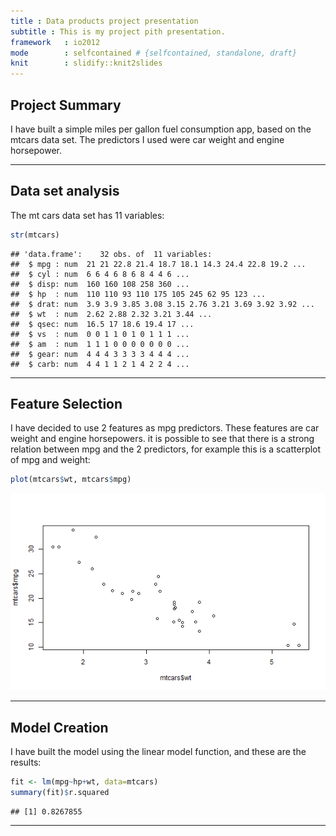 ```yaml
---
title : Data products project presentation
subtitle : This is my project pith presentation. 
framework   : io2012 
mode        : selfcontained # {selfcontained, standalone, draft}
knit        : slidify::knit2slides
---
```

## Project Summary
I have built a simple miles per gallon fuel consumption app, based on the mtcars data set. The predictors I used were car weight and engine horsepower.

---
## Data set analysis
The mt cars data set has 11 variables:


```r
str(mtcars)
```

```
## 'data.frame':	32 obs. of  11 variables:
##  $ mpg : num  21 21 22.8 21.4 18.7 18.1 14.3 24.4 22.8 19.2 ...
##  $ cyl : num  6 6 4 6 8 6 8 4 4 6 ...
##  $ disp: num  160 160 108 258 360 ...
##  $ hp  : num  110 110 93 110 175 105 245 62 95 123 ...
##  $ drat: num  3.9 3.9 3.85 3.08 3.15 2.76 3.21 3.69 3.92 3.92 ...
##  $ wt  : num  2.62 2.88 2.32 3.21 3.44 ...
##  $ qsec: num  16.5 17 18.6 19.4 17 ...
##  $ vs  : num  0 0 1 1 0 1 0 1 1 1 ...
##  $ am  : num  1 1 1 0 0 0 0 0 0 0 ...
##  $ gear: num  4 4 4 3 3 3 3 4 4 4 ...
##  $ carb: num  4 4 1 1 2 1 4 2 2 4 ...
```

---
## Feature Selection
I have decided to use 2 features as mpg predictors. These features are car weight and engine horsepowers. it is possible to see that there is a strong relation between mpg and the 2 predictors, for example this is a scatterplot of mpg and weight:

```r
plot(mtcars$wt, mtcars$mpg)
```

![plot of chunk unnamed-chunk-2](assets/fig/unnamed-chunk-2-1.png)

---
## Model Creation
I have built the model using the linear model function, and these are the results:

```r
fit <- lm(mpg~hp+wt, data=mtcars)
summary(fit)$r.squared
```

```
## [1] 0.8267855
```
---

